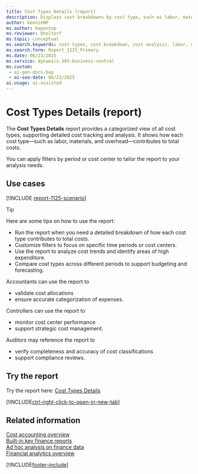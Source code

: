 ```yaml
---
title: Cost Types Details (report)
description: Displays cost breakdowns by cost type, such as labor, materials, and overhead. Customize filters by period or cost center.
author: kennieNP
ms.author: kepontop
ms.reviewer: bholtorf
ms.topic: conceptual
ms.search.keywords: cost types, cost breakdown, cost analysis, labor, materials, overhead
ms.search.form: Report_1125_Primary
ms.date: 06/23/2025
ms.service: dynamics-365-business-central
ms.custom:
 - ai-gen-docs-bap
 - ai-seo-date: 06/23/2025
ai.usage: ai-assisted
---
```


# Cost Types Details (report)

The **Cost Types Details** report provides a categorized view of all cost types, supporting detailed cost tracking and analysis. It shows how each cost type—such as labor, materials, and overhead—contributes to total costs.

You can apply filters by period or cost center to tailor the report to your analysis needs.


## Use cases

[!INCLUDE [report-1125-scenario](../includes/report-1125-scenario-include.md)]

> [!TIP]
> Here are some tips on how to use the report:
>
> * Run the report when you need a detailed breakdown of how each cost type contributes to total costs.
> * Customize filters to focus on specific time periods or cost centers.
> * Use the report to analyze cost trends and identify areas of high expenditure.
> * Compare cost types across different periods to support budgeting and forecasting.

Accountants can use the report to  
* validate cost allocations  
* ensure accurate categorization of expenses.

Controllers can use the report to  
* monitor cost center performance  
* support strategic cost management.

Auditors may reference the report to  
* verify completeness and accuracy of cost classifications  
* support compliance reviews.


## Try the report

Try the report here: [Cost Types Details](https://businesscentral.dynamics.com?report=1125)

[!INCLUDE[ctrl-right-click-to-open-in-new-tab](../includes/ctrl-right-click-to-open-in-new-tab.md)]


## Related information

[Cost accounting overview](../finance-manage-cost-accounting.md)   
[Built-in key finance reports](../finance-reports.md)  
[Ad hoc analysis on finance data](../ad-hoc-analysis-finance.md)  
[Financial analytics overview](../bi.md)  

[!INCLUDE[footer-include](../includes/footer-banner.md)]